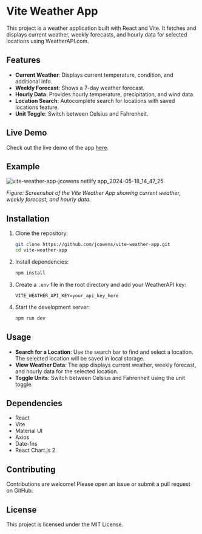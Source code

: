 # Vite Weather App

This project is a weather application built with React and Vite. It fetches and displays current weather, weekly forecasts, and hourly data for selected locations using WeatherAPI.com.

## Features

- **Current Weather**: Displays current temperature, condition, and additional info.
- **Weekly Forecast**: Shows a 7-day weather forecast.
- **Hourly Data**: Provides hourly temperature, precipitation, and wind data.
- **Location Search**: Autocomplete search for locations with saved locations feature.
- **Unit Toggle**: Switch between Celsius and Fahrenheit.
  
 ## Live Demo

Check out the live demo of the app [here](https://vite-weather-app-jcowens.netlify.app/).

## Example

![vite-weather-app-jcowens netlify app_2024-05-18_14_47_25](https://github.com/jcowens/vite-weather-app/assets/13876469/2859b981-961e-49bc-a0bd-296147cb5b49)

*Figure: Screenshot of the Vite Weather App showing current weather, weekly forecast, and hourly data.*

## Installation

1. Clone the repository:
   ```bash
   git clone https://github.com/jcowens/vite-weather-app.git
   cd vite-weather-app
   ```

2. Install dependencies:
   ```bash
   npm install
   ```

3. Create a `.env` file in the root directory and add your WeatherAPI key:
   ```env
   VITE_WEATHER_API_KEY=your_api_key_here
   ```

4. Start the development server:
   ```bash
   npm run dev
   ```

## Usage

- **Search for a Location**: Use the search bar to find and select a location. The selected location will be saved in local storage.
- **View Weather Data**: The app displays current weather, weekly forecast, and hourly data for the selected location.
- **Toggle Units**: Switch between Celsius and Fahrenheit using the unit toggle.

## Dependencies

- React
- Vite
- Material UI
- Axios
- Date-fns
- React Chart.js 2

## Contributing

Contributions are welcome! Please open an issue or submit a pull request on GitHub.

## License

This project is licensed under the MIT License.

